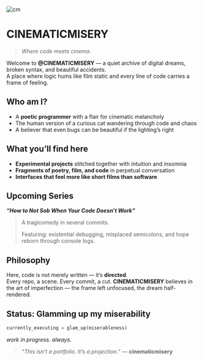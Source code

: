 ![cm](https://github.com/user-attachments/assets/61aa2606-4b5c-4c3b-b444-28cfe0b75d0b)

# **CINEMATICMISERY**  
> *Where code meets cinema.*

Welcome to **@CINEMATICMISERY** — a quiet archive of digital dreams, broken syntax, and beautiful accidents.  
A place where logic hums like film static and every line of code carries a frame of feeling.  

## **Who am I?**  
- A **poetic programmer** with a flair for cinematic melancholy  
- The human version of a curious cat wandering through code and chaos  
- A believer that even bugs can be beautiful if the lighting’s right  

## **What you’ll find here**  
- **Experimental projects** stitched together with intuition and insomnia  
- **Fragments of poetry, film, and code** in perpetual conversation  
- **Interfaces that feel more like short films than software**  

## **Upcoming Series**  
**_“How to Not Sob When Your Code Doesn’t Work”_**  
> A tragicomedy in several commits.  
>  
> Featuring: existential debugging, misplaced semicolons, and hope reborn through console logs.  

## **Philosophy**  
Here, code is not merely written — it’s **directed**.  
Every repo, a scene. Every commit, a cut.
**CINEMATICMISERY** believes in the art of imperfection — the frame left unfocused, the dream half-rendered.  

## **Status: Glamming up my miserability**  
```python
currently_executing = glam_up(miserableness)
````

*work in progress. always.*

> *“This isn’t a portfolio. It’s a projection.”*
> — **cinematicmisery**
